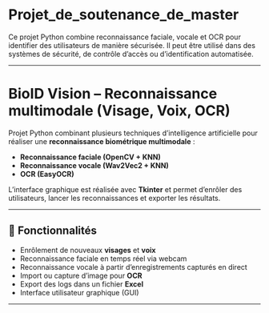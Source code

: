# Projet_de_soutenance_de_master
Ce projet Python combine reconnaissance faciale, vocale et OCR pour identifier des utilisateurs de manière sécurisée. Il peut être utilisé dans des systèmes de sécurité, de contrôle d’accès ou d’identification automatisée.

---

# BioID Vision – Reconnaissance multimodale (Visage, Voix, OCR)

Projet Python combinant plusieurs techniques d’intelligence artificielle pour réaliser une **reconnaissance biométrique multimodale** :  
- **Reconnaissance faciale (OpenCV + KNN)**
- **Reconnaissance vocale (Wav2Vec2 + KNN)**
- **OCR (EasyOCR)**

L’interface graphique est réalisée avec **Tkinter** et permet d’enrôler des utilisateurs, lancer les reconnaissances et exporter les résultats.

---

## 🧠 Fonctionnalités

- Enrôlement de nouveaux **visages** et **voix**
- Reconnaissance faciale en temps réel via webcam
- Reconnaissance vocale à partir d’enregistrements capturés en direct
- Import ou capture d’image pour **OCR**
- Export des logs dans un fichier **Excel**
- Interface utilisateur graphique (GUI)

---



